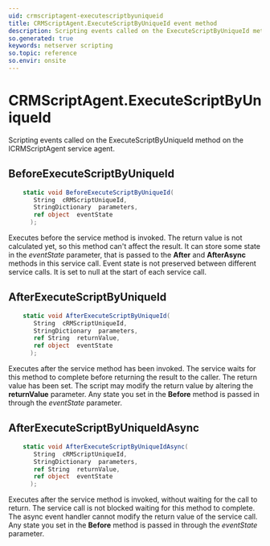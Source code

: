 ```yaml
---
uid: crmscriptagent-executescriptbyuniqueid
title: CRMScriptAgent.ExecuteScriptByUniqueId event method
description: Scripting events called on the ExecuteScriptByUniqueId method on the CRMScriptAgent service agent.
so.generated: true
keywords: netserver scripting
so.topic: reference
so.envir: onsite
---
```

# CRMScriptAgent.ExecuteScriptByUniqueId

Scripting events called on the <see cref='M:ICRMScriptAgent.ExecuteScriptByUniqueId'>ExecuteScriptByUniqueId</see> method on the <see cref='ICRMScriptAgent'>ICRMScriptAgent</see>  service agent.

## BeforeExecuteScriptByUniqueId
```cs
    static void BeforeExecuteScriptByUniqueId(
       String  cRMScriptUniqueId,
       StringDictionary  parameters,
       ref object  eventState
      );
```
Executes before the service method is invoked.
The return value is not calculated yet, so this method can't affect the result.
It can store some state in the *eventState* parameter, that is passed to the **After** and **AfterAsync** methods in this service call.
Event state is not preserved between different service calls. It is set to null at the start of each service call.
## AfterExecuteScriptByUniqueId
```cs
    static void AfterExecuteScriptByUniqueId(
       String  cRMScriptUniqueId,
       StringDictionary  parameters,
       ref String  returnValue,
       ref object  eventState
      );
```
Executes after the service method has been invoked. The service waits for this method to complete before returning the result to the caller.
The return value has been set. The script may modify the return value by altering the **returnValue** parameter.
Any state you set in the **Before** method is passed in through the *eventState* parameter.
## AfterExecuteScriptByUniqueIdAsync
```cs
    static void AfterExecuteScriptByUniqueIdAsync(
       String  cRMScriptUniqueId,
       StringDictionary  parameters,
       ref String  returnValue,
       ref object  eventState
      );
```
Executes after the service method is invoked, without waiting for the call to return.
The service call is not blocked waiting for this method to complete.
The async event handler cannot modify the return value of the service call.
Any state you set in the **Before** method is passed in through the *eventState* parameter.

